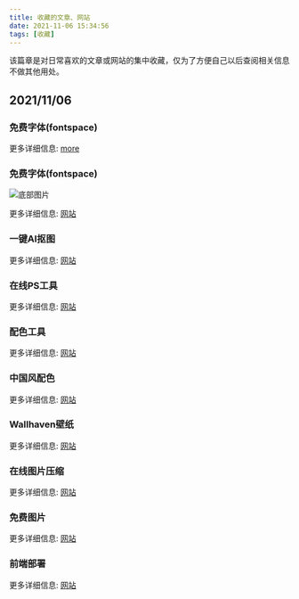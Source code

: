 ```yaml
---
title: 收藏的文章、网站
date: 2021-11-06 15:34:56
tags: [收藏]
---
```

该篇章是对日常喜欢的文章或网站的集中收藏，仅为了方便自己以后查阅相关信息不做其他用处。

## 2021/11/06

### 免费字体(fontspace)

更多详细信息: [more](https://www.fontspace.com/)

### 免费字体(fontspace)

![底部图片](https://see.fontimg.com/api/renderfont4/WyOJn/eyJyIjoiZnMiLCJoIjoxMDgsInciOjEwMDAsImZzIjoxMDgsImZnYyI6IiMwMDAwMDAiLCJiZ2MiOiIjRkZGRkZGIiwidCI6MX0/TWFnbmlsZGE/magnilda.png "图片")

更多详细信息: [网站](https://www.fontspace.com/)

### 一键AI抠图

更多详细信息: [网站](https://www.isheji.com/cutout/workbench?img_id=60c9b7284a9a3)

### 在线PS工具

更多详细信息: [网站](https://www.fontspace.com/)

### 配色工具

更多详细信息: [网站](https://www.colorhunt.co/)

### 中国风配色

更多详细信息: [网站](http://zhongguose.com/)

### Wallhaven壁纸

更多详细信息: [网站](https://wallhaven.cc/)

### 在线图片压缩

更多详细信息: [网站](https://tinypng.com/)

### 免费图片

更多详细信息: [网站](https://www.pexels.com/zh-cn/)

### 前端部署

更多详细信息: [网站](https://juejin.cn/post/7017710911443959839)



